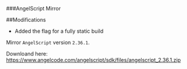 ###AngelScript Mirror

##Modifications

* Added the flag for a fully static build

Mirror `AngelScript` version `2.36.1`.

Downloand here: https://www.angelcode.com/angelscript/sdk/files/angelscript_2.36.1.zip

